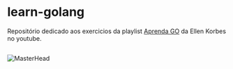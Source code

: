 # learn-golang
 Repositório dedicado aos exercicios da playlist [Aprenda GO](https://www.youtube.com/playlist?list=PLCKpcjBB_VlBsxJ9IseNxFllf-UFEXOdg) da Ellen Korbes no youtube. 


## 


 ![MasterHead](https://miro.medium.com/v2/resize:fit:720/format:webp/1*mWUzwICKzj6a2lvyRYV3rg.jpeg)
